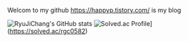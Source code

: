 Welcom to my github 
https://happyp.tistory.com/ is my blog

![RyuJiChang's GitHub stats](https://github-readme-stats.vercel.app/api?username=RyuJiChang&show_icons=true&theme=dracula)
![Solved.ac Profile](http://mazassumnida.wtf/api/generate_badge?boj=rgc0582)](https://solved.ac/rgc0582)

<!---
RyuJiChang/RyuJiChang is a ✨ special ✨ repository because its `README.md` (this file) appears on your GitHub profile.
You can click the Preview link to take a look at your changes.
--->

